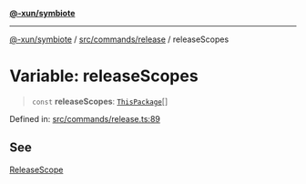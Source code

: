 [**@-xun/symbiote**](../../../../README.md)

***

[@-xun/symbiote](../../../../README.md) / [src/commands/release](../README.md) / releaseScopes

# Variable: releaseScopes

> `const` **releaseScopes**: [`ThisPackage`](../../../configure/enumerations/ThisPackageGlobalScope.md#thispackage)[]

Defined in: [src/commands/release.ts:89](https://github.com/Xunnamius/symbiote/blob/d3ba681e901541a46f90d6c5430608fbfc28926c/src/commands/release.ts#L89)

## See

[ReleaseScope](../../../configure/enumerations/ThisPackageGlobalScope.md)
